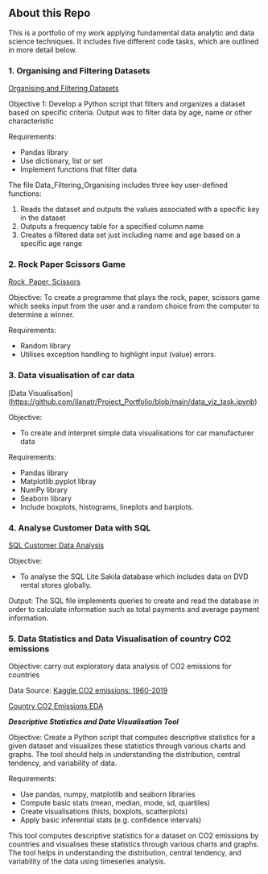 ## About this Repo 

This is a portfolio of my work applying fundamental data analytic and data science techniques.
It includes five different code tasks, which are outlined in more detail below.

### 1. Organising and Filtering Datasets

[Organising and Filtering Datasets](https://github.com/ilanatr/Project_Portfolio/blob/main/Data_Filtering_Organising.ipynb)

Objective 1: Develop a Python script that filters and organizes a dataset based on specific criteria.
Output was to filter data by age, name or other characteristic

Requirements:
- Pandas library
- Use dictionary, list or set
- Implement functions that filter data

The file Data_Filtering_Organising includes three key user-defined functions:
1. Reads the dataset and outputs the values associated with a specific key in the dataset
2. Outputs a frequency table for a specified column name
3. Creates a filtered data set just including name and age based on a specific age range

### 2. Rock Paper Scissors Game

[Rock, Paper, Scissors](https://github.com/ilanatr/Project_Portfolio/blob/main/Desc_stats_and_data_viz.ipynb)

Objective:
To create a programme that plays the rock, paper, scissors game which seeks input from the user and a random choice from the computer to determine a winner.

Requirements:
- Random library
- Utilises exception handling to highlight input (value) errors.

### 3. Data visualisation of car data

[Data Visualisation] (https://github.com/ilanatr/Project_Portfolio/blob/main/data_viz_task.ipynb)

Objective:
- To create and interpret simple data visualisations for car manufacturer data

Requirements:
- Pandas library
- Matplotlib.pyplot libray
- NumPy library
- Seaborn library
- Include boxplots, histograms, lineplots and barplots.

### 4. Analyse Customer Data with SQL

[SQL Customer Data Analysis](https://github.com/ilanatr/Project_Portfolio/blob/main/analyse_cust_data_sql.sql)

Objective:
- To analyse the SQL Lite Sakila database which includes data on DVD rental stores globally.
  
Output: The SQL file implements queries to create and read the database in order to calculate information such as total payments and average payment information.

### 5. Data Statistics and Data Visualisation of country CO2 emissions

Objective: carry out exploratory data analysis of CO2 emissions for countries 

Data Source: [Kaggle CO2 emissions: 1960-2019](https://www.kaggle.com/datasets/ulrikthygepedersen/co2-emissions-by-country)

[Country CO2 Emissions EDA](https://github.com/ilanatr/Project_Portfolio/blob/main/Desc_stats_and_data_viz.ipynb)

*****Descriptive Statistics and Data Visualisation Tool*****

Objective: Create a Python script that computes descriptive statistics for a given dataset and visualizes these statistics through various charts and graphs. The tool should help in understanding the distribution, central tendency, and variability of data.

Requirements:
- Use pandas, numpy, matplotlib and seaborn libraries
- Compute basic stats (mean, median, mode, sd, quartiles)
- Create visualisations (hists, boxplots, scatterplots)
- Apply basic inferential stats (e.g. confidence intervals)

This tool  computes descriptive statistics for a dataset on CO2 emissions by countries and visualises these statistics through various charts and graphs. 
The tool helps in understanding the distribution, central tendency, and variability of the data using timeseries analysis.


